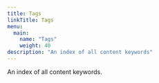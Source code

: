 ```yaml
---
title: Tags
linkTitle: Tags
menu:
  main:
    name: "Tags"
    weight: 40
description: "An index of all content keywords"
---
```


An index of all content keywords.
